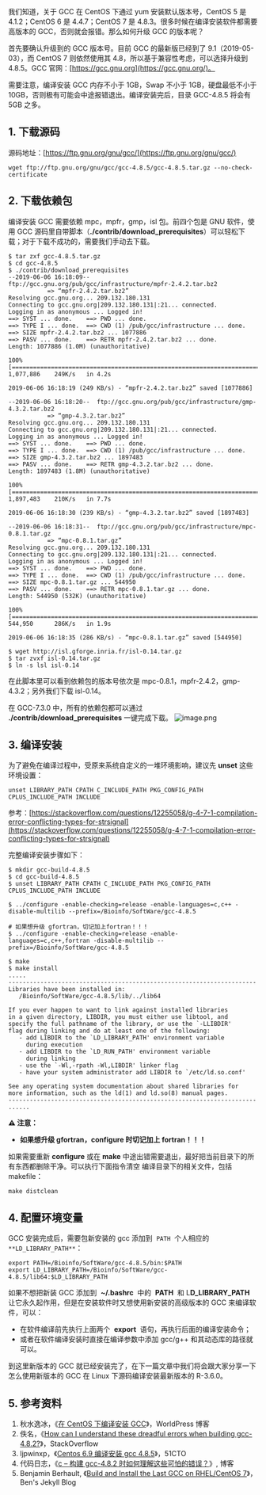 我们知道，关于 GCC 在 CentOS 下通过 yum 安装默认版本号，CentOS 5 是 4.1.2；CentOS 6 是 4.4.7；CentOS 7 是 4.8.3。很多时候在编译安装软件都需要高版本的 GCC，否则就会报错。那么如何升级 GCC 的版本呢？

首先要确认升级到的 GCC 版本号。目前 GCC 的最新版已经到了 9.1（2019-05-03），而 CentOS 7 则依然使用其 4.8，所以基于兼容性考虑，可以选择升级到 4.8.5。GCC 官网：[https://gcc.gnu.org](https://gcc.gnu.org/)。

需要注意，编译安装 GCC 内存不小于 1GB，Swap 不小于 1GB，硬盘最低不小于 10GB，否则极有可能会中途报错退出。编译安装完后，目录 GCC-4.8.5 将会有 5GB 之多。

## 1. 下载源码

源码地址：[https://ftp.gnu.org/gnu/gcc/](https://ftp.gnu.org/gnu/gcc/)

```shell
wget ftp://ftp.gnu.org/gnu/gcc/gcc-4.8.5/gcc-4.8.5.tar.gz --no-check-certificate
```

## 2. 下载依赖包

编译安装 GCC 需要依赖 mpc，mpfr，gmp，isl 包。前四个包是 GNU 软件，使用 GCC 源码里自带脚本（**./contrib/download_prerequisites**）可以轻松下载；对于下载不成功的，需要我们手动去下载。

```shell
$ tar zxf gcc-4.8.5.tar.gz
$ cd gcc-4.8.5
$ ./contrib/download_prerequisites
--2019-06-06 16:18:09--  ftp://gcc.gnu.org/pub/gcc/infrastructure/mpfr-2.4.2.tar.bz2
           => “mpfr-2.4.2.tar.bz2”
Resolving gcc.gnu.org... 209.132.180.131
Connecting to gcc.gnu.org|209.132.180.131|:21... connected.
Logging in as anonymous ... Logged in!
==> SYST ... done.    ==> PWD ... done.
==> TYPE I ... done.  ==> CWD (1) /pub/gcc/infrastructure ... done.
==> SIZE mpfr-2.4.2.tar.bz2 ... 1077886
==> PASV ... done.    ==> RETR mpfr-2.4.2.tar.bz2 ... done.
Length: 1077886 (1.0M) (unauthoritative)

100%[=================================================================================>] 1,077,886    249K/s   in 4.2s

2019-06-06 16:18:19 (249 KB/s) - “mpfr-2.4.2.tar.bz2” saved [1077886]

--2019-06-06 16:18:20--  ftp://gcc.gnu.org/pub/gcc/infrastructure/gmp-4.3.2.tar.bz2
           => “gmp-4.3.2.tar.bz2”
Resolving gcc.gnu.org... 209.132.180.131
Connecting to gcc.gnu.org|209.132.180.131|:21... connected.
Logging in as anonymous ... Logged in!
==> SYST ... done.    ==> PWD ... done.
==> TYPE I ... done.  ==> CWD (1) /pub/gcc/infrastructure ... done.
==> SIZE gmp-4.3.2.tar.bz2 ... 1897483
==> PASV ... done.    ==> RETR gmp-4.3.2.tar.bz2 ... done.
Length: 1897483 (1.8M) (unauthoritative)

100%[=================================================================================>] 1,897,483    210K/s   in 7.7s

2019-06-06 16:18:30 (239 KB/s) - “gmp-4.3.2.tar.bz2” saved [1897483]

--2019-06-06 16:18:31--  ftp://gcc.gnu.org/pub/gcc/infrastructure/mpc-0.8.1.tar.gz
           => “mpc-0.8.1.tar.gz”
Resolving gcc.gnu.org... 209.132.180.131
Connecting to gcc.gnu.org|209.132.180.131|:21... connected.
Logging in as anonymous ... Logged in!
==> SYST ... done.    ==> PWD ... done.
==> TYPE I ... done.  ==> CWD (1) /pub/gcc/infrastructure ... done.
==> SIZE mpc-0.8.1.tar.gz ... 544950
==> PASV ... done.    ==> RETR mpc-0.8.1.tar.gz ... done.
Length: 544950 (532K) (unauthoritative)

100%[=================================================================================>] 544,950      286K/s   in 1.9s

2019-06-06 16:18:35 (286 KB/s) - “mpc-0.8.1.tar.gz” saved [544950]

$ wget http://isl.gforge.inria.fr/isl-0.14.tar.gz
$ tar zvxf isl-0.14.tar.gz
$ ln -s lsl isl-0.14
```

在此脚本里可以看到依赖包的版本号依次是 mpc-0.8.1，mpfr-2.4.2，gmp-4.3.2；另外我们下载 isl-0.14。

在 GCC-7.3.0 中，所有的依赖包都可以通过 **./contrib/download_prerequisites** 一键完成下载。
![image.png](https://shub-1251708715.cos.ap-guangzhou.myqcloud.com/elog-cookbook-img/Fm6vKB8MMGgGNgdn0wvGcoiSL5EF.png)

## 3. 编译安装

为了避免在编译过程中，受原来系统自定义的一堆环境影响，建议先 **unset** 这些环境设置：

```shell
unset LIBRARY_PATH CPATH C_INCLUDE_PATH PKG_CONFIG_PATH CPLUS_INCLUDE_PATH INCLUDE
```

参考：[https://stackoverflow.com/questions/12255058/g-4-7-1-compilation-error-conflicting-types-for-strsignal](https://stackoverflow.com/questions/12255058/g-4-7-1-compilation-error-conflicting-types-for-strsignal)

完整编译安装步骤如下：

```shell
$ mkdir gcc-build-4.8.5
$ cd gcc-build-4.8.5
$ unset LIBRARY_PATH CPATH C_INCLUDE_PATH PKG_CONFIG_PATH CPLUS_INCLUDE_PATH INCLUDE

$ ../configure -enable-checking=release -enable-languages=c,c++ -disable-multilib --prefix=/Bioinfo/SoftWare/gcc-4.8.5

# 如果想升级 gfortran，切记加上fortran！！！
$ ../configure -enable-checking=release -enable-languages=c,c++,fortran -disable-multilib --prefix=/Bioinfo/SoftWare/gcc-4.8.5

$ make
$ make install
.....
----------------------------------------------------------------------
Libraries have been installed in:
   /Bioinfo/SoftWare/gcc-4.8.5/lib/../lib64

If you ever happen to want to link against installed libraries
in a given directory, LIBDIR, you must either use libtool, and
specify the full pathname of the library, or use the `-LLIBDIR'
flag during linking and do at least one of the following:
   - add LIBDIR to the `LD_LIBRARY_PATH' environment variable
     during execution
   - add LIBDIR to the `LD_RUN_PATH' environment variable
     during linking
   - use the `-Wl,-rpath -Wl,LIBDIR' linker flag
   - have your system administrator add LIBDIR to `/etc/ld.so.conf'

See any operating system documentation about shared libraries for
more information, such as the ld(1) and ld.so(8) manual pages.
----------------------------------------------------------------------
......
```

**⚠️ 注意：**

- **如果想升级 gfortran，configure 时切记加上 fortran！！！**

如果需要重新 **configure** 或在 **make** 中途出错需要退出，最好把当前目录下的所有东西都删除干净。可以执行下面指令清空 编译目录下的相关文件，包括 makefile：

```shell
make distclean
```

## 4. 配置环境变量

GCC 安装完成后，需要包新安装的 gcc 添加到  `PATH`  个人相应的`**LD_LIBRARY_PATH**`：

```shell
export PATH=/Bioinfo/SoftWare/gcc-4.8.5/bin:$PATH
export LD_LIBRARY_PATH=/Bioinfo/SoftWare/gcc-4.8.5/lib64:$LD_LIBRARY_PATH
```

如果不想把新装 GCC 添加到  **~/.bashrc**  中的  **PATH**  和 L**D_LIBRARY_PATH**  让它永久起作用，但是在安装软件时又想使用新安装的高级版本的 GCC 来编译软件，可以：

- 在软件编译前先执行上面两个  **export**  语句，再执行后面的编译安装命令；
- 或者在软件编译安装时直接在编译参数中添加 gcc/g++ 和其动态库的路径就可以。

到这里新版本的 GCC 就已经安装完了，在下一篇文章中我们将会跟大家分享一下怎么使用新版本的 GCC 在 Linux 下源码编译安装最新版本的 R-3.6.0。

## 5. 参考资料

1. 秋水逸冰，《[在 CentOS 下编译安装 GCC](https://teddysun.com/432.html)》，WorldPress 博客
2. 佚名，《[How can I understand these dreadful errors when building gcc-4.8.2?](https://stackoverflow.com/questions/21685255/how-can-i-understand-these-dreadful-errors-when-building-gcc-4-8-2)》，StackOverflow
3. ljpwinxp，《[Centos 6.9 编译安装 gcc 4.8.5](http://blog.51cto.com/191226139/2066137)》，51CTO
4. 代码日志，《[c – 构建 gcc-4.8.2 时如何理解这些可怕的错误？](https://codeday.me/bug/20190121/548141.html)》, 博客
5. Benjamin Berhault, 《[Build and Install the Last GCC on RHEL/CentOS 7](http://benjaminberhault.com//post/2018/06/22/install-gcc-on-rhel-centos-7.html)》，Ben's Jekyll Blog
